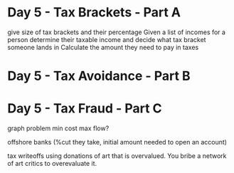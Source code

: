 # Day 5 - Tax Brackets - Part A

give size of tax brackets and their percentage
Given a list of incomes for a person determine their taxable income and  decide what tax bracket someone lands in
Calculate the amount they need to pay in taxes

# Day 5 - Tax Avoidance - Part B


# Day 5 - Tax Fraud - Part C

graph problem
min cost max flow?

offshore banks (%cut they take, initial amount needed to open an account)

tax writeoffs using donations of art that is overvalued.
You bribe a network of art critics to overevaluate it.







